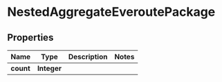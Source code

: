 

# NestedAggregateEveroutePackage


## Properties

Name | Type | Description | Notes
------------ | ------------- | ------------- | -------------
**count** | **Integer** |  | 



